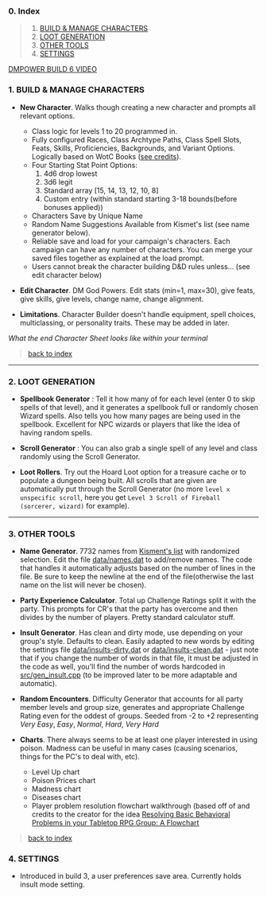 ### 0. Index

> 1. [BUILD & MANAGE CHARACTERS](#1-build-&-manage-characters)
> 2. [LOOT GENERATION](#2-loot-generation)
> 3. [OTHER TOOLS](#3-other-tools)
> 4. [SETTINGS](#4-settings)

[DMPOWER BUILD 6 VIDEO](https://youtu.be/9VJpPyqnssY)

### 1. BUILD & MANAGE CHARACTERS

* **New Character**. Walks though creating a new character and prompts all relevant options.

    * Class logic for levels 1 to 20 programmed in.
    * Fully configured Races, Class Archtype Paths, Class Spell Slots, Feats, Skills, Proficiencies, Backgrounds, and Variant Options. Logically based on WotC Books ([see credits](#10-credits)).
    * Four Starting Stat Point Options:
        1. 4d6 drop lowest
        2. 3d6 legit
        3. Standard array [15, 14, 13, 12, 10, 8]
        4. Custom entry (within standard starting 3-18 bounds(before bonuses applied))
    * Characters Save by Unique Name
    * Random Name Suggestions Available from Kismet's list (see name generator below).
    * Reliable save and load for your campaign's characters. Each campaign can have any number of characters. You can merge your saved files together as explained at the load prompt.
    * Users cannot break the character building D&D rules unless... (see edit character below)

* **Edit Character**. DM God Powers. Edit stats (min=1, max=30), give feats, give skills, give levels, change name, change alignment.  

* **Limitations**. Character Builder doesn't handle equipment, spell choices, multiclassing, or personality traits. These may be added in later.

_What the end Character Sheet looks like within your terminal_

> [back to index](#0-index)

---

### 2. LOOT GENERATION

* **Spellbook Generator** : Tell it how many of for each level (enter 0 to skip spells of that level), and it generates a spellbook full or randomly chosen Wizard spells. Also tells you how many pages are being used in the spellbook. Excellent for NPC wizards or players that like the idea of having random spells.

* **Scroll Generator** : You can also grab a single spell of any level and class randomly using the Scroll Generator.

* **Loot Rollers**. Try out the Hoard Loot option for a treasure cache or to populate a dungeon being built. All scrolls that are given are automatically put through the Scroll Generator (no more `level x unspecific scroll`, here you get `Level 3 Scroll of Fireball (sorcerer, wizard)` for example).

---

### 3. OTHER TOOLS

* **Name Generator**. 7732 names from [Kisment's list](http://www.dnd.kismetrose.com/pdfs/KismetsFantasyNames.pdf) with randomized selection. Edit the file [data/names.dat](data/names.dat) to add/remove names. The code that handles it automatically adjusts based on the number of lines in the file. Be sure to keep the newline at the end of the file(otherwise the last name on the list will never be chosen).

* **Party Experience Calculator**. Total up Challenge Ratings split it with the party. This prompts for CR's that the party has overcome and then divides by the number of players. Pretty standard calculator stuff.

* **Insult Generator**. Has clean and dirty mode, use depending on your group's style. Defaults to clean. Easily adapted to new words by editing the settings file [data/insults-dirty.dat](data/insults-dirty.dat) or [data/insults-clean.dat](data/insults-clean.dat) - just note that if you change the number of words in that file, it must be adjusted in the code as well, you'll find the number of words hardcoded in [src/gen_insult.cpp](src/gen_insult.cpp) (to be improved later to be more adaptable and automatic).

* **Random Encounters**. Difficulty Generator that accounts for all party member levels and group size, generates and appropriate Challenge Rating even for the oddest of groups. Seeded from -2 to +2 representing _Very Easy_, _Easy_, _Normal_, _Hard_, _Very Hard_

* **Charts**. There always seems to be at least one player interested in using poison. Madness can be useful in many cases (causing scenarios, things for the PC's to deal with, etc).

    * Level Up chart
    * Poison Prices chart
    * Madness chart
    * Diseases chart
    * Player problem resolution flowchart walkthrough (based off of and credits to the creator for the idea [Resolving Basic Behavioral Problems in your Tabletop RPG Group: A Flowchart](https://www.reddit.com/r/rpg/comments/3avp57/resolving_basic_behavioral_problems_in_your/)

> [back to index](#0-index)

### 4. SETTINGS

* Introduced in build 3, a user preferences save area. Currently holds insult mode setting.
